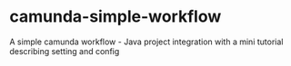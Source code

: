 # camunda-simple-workflow
A simple camunda workflow - Java project integration with a mini tutorial describing setting and config
